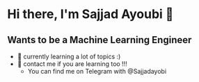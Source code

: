 # Hi there, I'm Sajjad Ayoubi 👋

## Wants to be a Machine Learning Engineer
- 🔬 currently learning a lot of topics :)
- 🤝 contact me if you are learning too !!!
  - You can find me on Telegram with @Sajjadayobi
